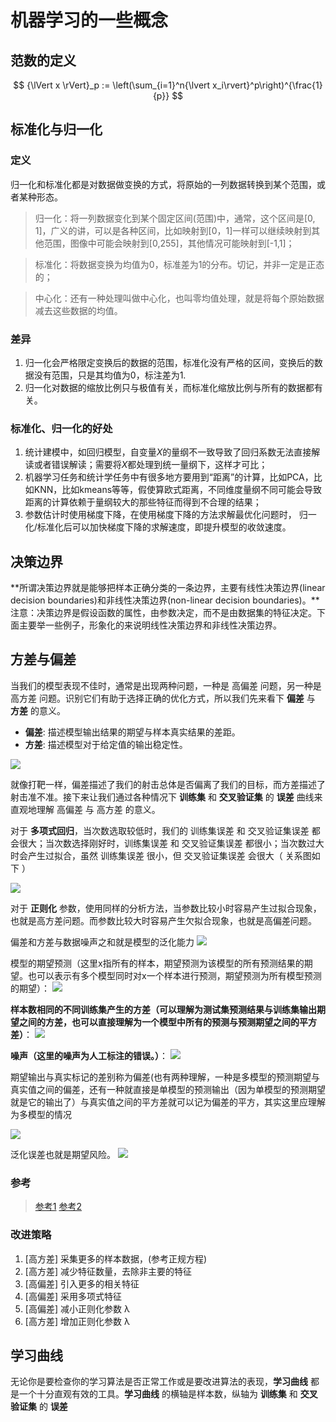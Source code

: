 # 机器学习的一些概念



## 范数的定义

$$
{\lVert x \rVert}_p := \left(\sum_{i=1}^n{\lvert x_i\rvert}^p\right)^{\frac{1}{p}}
$$

## 标准化与归一化
### 定义
归一化和标准化都是对数据做变换的方式，将原始的一列数据转换到某个范围，或者某种形态。
>归一化：将一列数据变化到某个固定区间(范围)中，通常，这个区间是[0, 1]，广义的讲，可以是各种区间，比如映射到[0，1]一样可以继续映射到其他范围，图像中可能会映射到[0,255]，其他情况可能映射到[-1,1]；

>标准化：将数据变换为均值为0，标准差为1的分布。切记，并非一定是正态的；

>中心化：还有一种处理叫做中心化，也叫零均值处理，就是将每个原始数据减去这些数据的均值。


### 差异
1. 归一化会严格限定变换后的数据的范围，标准化没有严格的区间，变换后的数据没有范围，只是其均值为0，标注差为1.
2. 归一化对数据的缩放比例只与极值有关，而标准化缩放比例与所有的数据都有关。

### 标准化、归一化的好处
1. 统计建模中，如回归模型，自变量$X$的量纲不一致导致了回归系数无法直接解读或者错误解读；需要将$X$都处理到统一量纲下，这样才可比；
2. 机器学习任务和统计学任务中有很多地方要用到“距离”的计算，比如PCA，比如KNN，比如kmeans等等，假使算欧式距离，不同维度量纲不同可能会导致距离的计算依赖于量纲较大的那些特征而得到不合理的结果；
3. 参数估计时使用梯度下降，在使用梯度下降的方法求解最优化问题时， 归一化/标准化后可以加快梯度下降的求解速度，即提升模型的收敛速度。

## 决策边界

**所谓决策边界就是能够把样本正确分类的一条边界，主要有线性决策边界(linear decision boundaries)和非线性决策边界(non-linear decision boundaries)。**注意：决策边界是假设函数的属性，由参数决定，而不是由数据集的特征决定。下面主要举一些例子，形象化的来说明线性决策边界和非线性决策边界。

## 方差与偏差

当我们的模型表现不佳时，通常是出现两种问题，一种是 高偏差 问题，另一种是 高方差 问题。识别它们有助于选择正确的优化方式，所以我们先来看下 **偏差** 与 **方差** 的意义。

- **偏差**: 描述模型输出结果的期望与样本真实结果的差距。
- **方差**: 描述模型对于给定值的输出稳定性。

![](https://cdn.jsdelivr.net/gh/vllbc/img4blog//image/%E6%96%B9%E5%B7%AE%E4%B8%8E%E5%81%8F%E5%B7%AE.jpg)

就像打靶一样，偏差描述了我们的射击总体是否偏离了我们的目标，而方差描述了射击准不准。接下来让我们通过各种情况下 **训练集** 和 **交叉验证集** 的 **误差** 曲线来直观地理解 高偏差 与 高方差 的意义。

对于 **多项式回归**，当次数选取较低时，我们的 训练集误差 和 交叉验证集误差 都会很大；当次数选择刚好时，训练集误差 和 交叉验证集误差 都很小；当次数过大时会产生过拟合，虽然 训练集误差 很小，但 交叉验证集误差 会很大（ 关系图如下 ）

![](https://cdn.jsdelivr.net/gh/vllbc/img4blog//image/%E4%BA%A4%E5%8F%89%E9%AA%8C%E8%AF%81%E9%9B%86%E8%AF%AF%E5%B7%AE.jpg)

对于 **正则化** 参数，使用同样的分析方法，当参数比较小时容易产生过拟合现象，也就是高方差问题。而参数比较大时容易产生欠拟合现象，也就是高偏差问题。

偏差和方差与数据噪声之和就是模型的泛化能力
![](https://cdn.jsdelivr.net/gh/vllbc/img4blog//image/Pasted%20image%2020220727175339.png)

模型的期望预测（这里x指所有的样本，期望预测为该模型的所有预测结果的期望。也可以表示有多个模型同时对x一个样本进行预测，期望预测为所有模型预测的期望）：
![](https://cdn.jsdelivr.net/gh/vllbc/img4blog//image/Pasted%20image%2020220827155720.png)

**样本数相同的不同训练集产生的方差（可以理解为测试集预测结果与训练集输出期望之间的方差，也可以直接理解为一个模型中所有的预测与预测期望之间的平方差）**：
![](https://cdn.jsdelivr.net/gh/vllbc/img4blog//image/Pasted%20image%2020220827155751.png)

**噪声（这里的噪声为人工标注的错误。）**：
![](https://cdn.jsdelivr.net/gh/vllbc/img4blog//image/Pasted%20image%2020220827155818.png)

期望输出与真实标记的差别称为偏差(也有两种理解，一种是多模型的预测期望与真实值之间的偏差，还有一种就直接是单模型的预测输出（因为单模型的预测期望就是它的输出了）与真实值之间的平方差就可以记为偏差的平方，其实这里应理解为多模型的情况

![](https://cdn.jsdelivr.net/gh/vllbc/img4blog//image/Pasted%20image%2020220827155925.png)

泛化误差也就是期望风险。
![](https://cdn.jsdelivr.net/gh/vllbc/img4blog//image/Pasted%20image%2020220827153608.png)

### 参考

>[参考1](https://zhuanlan.zhihu.com/p/38853908#:~:text=%E5%AF%B9%E5%AD%A6%E4%B9%A0%E7%AE%97%E6%B3%95%E9%99%A4%E4%BA%86%E9%80%9A%E8%BF%87%E5%AE%9E%E9%AA%8C%E4%BC%B0%E8%AE%A1%E5%85%B6%E6%B3%9B%E5%8C%96%E6%80%A7%E8%83%BD%E4%B9%8B%E5%A4%96%EF%BC%8C%E4%BA%BA%E4%BB%AC%E5%BE%80%E5%BE%80%E8%BF%98%E5%B8%8C%E6%9C%9B%E4%BA%86%E8%A7%A3%E5%AE%83%E4%B8%BA%E4%BB%80%E4%B9%88%E5%85%B7%E6%9C%89%E8%BF%99%E6%A0%B7%E7%9A%84%E6%80%A7%E8%83%BD%E3%80%82.%20%22%E5%81%8F%E5%B7%AE-%E6%96%B9%E5%B7%AE%E5%88%86%E8%A7%A3%22%EF%BC%88bias-variance%20decomposition%EF%BC%89%20%E5%B0%B1%E6%98%AF%E4%BB%8E%E5%81%8F%E5%B7%AE%E5%92%8C%E6%96%B9%E5%B7%AE%E7%9A%84%E8%A7%92%E5%BA%A6%E6%9D%A5%E8%A7%A3%E9%87%8A%E5%AD%A6%E4%B9%A0%E7%AE%97%E6%B3%95%E6%B3%9B%E5%8C%96%E6%80%A7%E8%83%BD%E7%9A%84%E4%B8%80%E7%A7%8D%E9%87%8D%E8%A6%81%E5%B7%A5%E5%85%B7%E3%80%82.%20%E5%9C%A8%E6%9C%BA%E5%99%A8%E5%AD%A6%E4%B9%A0%E4%B8%AD%EF%BC%8C%E6%88%91%E4%BB%AC%E7%94%A8%E8%AE%AD%E7%BB%83%E6%95%B0%E6%8D%AE%E9%9B%86%E5%8E%BB%E8%AE%AD%E7%BB%83%E4%B8%80%E4%B8%AA%E6%A8%A1%E5%9E%8B%EF%BC%8C%E9%80%9A%E5%B8%B8%E7%9A%84%E5%81%9A%E6%B3%95%E6%98%AF%E5%AE%9A%E4%B9%89%E4%B8%80%E4%B8%AA%E8%AF%AF%E5%B7%AE%E5%87%BD%E6%95%B0%EF%BC%8C%E9%80%9A%E8%BF%87%E5%B0%86%E8%BF%99%E4%B8%AA%E8%AF%AF%E5%B7%AE%E7%9A%84%E6%9C%80%E5%B0%8F%E5%8C%96%E8%BF%87%E7%A8%8B%EF%BC%8C%E6%9D%A5%E6%8F%90%E9%AB%98%E6%A8%A1%E5%9E%8B%E7%9A%84%E6%80%A7%E8%83%BD%E3%80%82.,%E7%84%B6%E8%80%8C%E6%88%91%E4%BB%AC%E5%AD%A6%E4%B9%A0%E4%B8%80%E4%B8%AA%E6%A8%A1%E5%9E%8B%E7%9A%84%E7%9B%AE%E7%9A%84%E6%98%AF%E4%B8%BA%E4%BA%86%E8%A7%A3%E5%86%B3%E8%AE%AD%E7%BB%83%E6%95%B0%E6%8D%AE%E9%9B%86%E8%BF%99%E4%B8%AA%E9%A2%86%E5%9F%9F%E4%B8%AD%E7%9A%84%E4%B8%80%E8%88%AC%E5%8C%96%E9%97%AE%E9%A2%98%EF%BC%8C%E5%8D%95%E7%BA%AF%E5%9C%B0%E5%B0%86%E8%AE%AD%E7%BB%83%E6%95%B0%E6%8D%AE%E9%9B%86%E7%9A%84%E6%8D%9F%E5%A4%B1%E6%9C%80%E5%B0%8F%E5%8C%96%EF%BC%8C%E5%B9%B6%E4%B8%8D%E8%83%BD%E4%BF%9D%E8%AF%81%E5%9C%A8%E8%A7%A3%E5%86%B3%E6%9B%B4%E4%B8%80%E8%88%AC%E7%9A%84%E9%97%AE%E9%A2%98%E6%97%B6%E6%A8%A1%E5%9E%8B%E4%BB%8D%E7%84%B6%E6%98%AF%E6%9C%80%E4%BC%98%EF%BC%8C%E7%94%9A%E8%87%B3%E4%B8%8D%E8%83%BD%E4%BF%9D%E8%AF%81%E6%A8%A1%E5%9E%8B%E6%98%AF%E5%8F%AF%E7%94%A8%E7%9A%84%E3%80%82.%20%E8%BF%99%E4%B8%AA%E8%AE%AD%E7%BB%83%E6%95%B0%E6%8D%AE%E9%9B%86%E7%9A%84%E6%8D%9F%E5%A4%B1%E4%B8%8E%E4%B8%80%E8%88%AC%E5%8C%96%E7%9A%84%E6%95%B0%E6%8D%AE%E9%9B%86%E7%9A%84%E6%8D%9F%E5%A4%B1%E4%B9%8B%E9%97%B4%E7%9A%84%E5%B7%AE%E5%BC%82%E5%B0%B1%E5%8F%AB%E5%81%9A%20%E6%B3%9B%E5%8C%96%E8%AF%AF%E5%B7%AE%EF%BC%88generalization%20error%EF%BC%89%20%E3%80%82.)
>[参考2](https://blog.csdn.net/qq_32742009/article/details/82142119)

### 改进策略

1. [高方差] 采集更多的样本数据，(参考正规方程)
2. [高方差] 减少特征数量，去除非主要的特征
3. [高偏差] 引入更多的相关特征
4. [高偏差] 采用多项式特征
5. [高偏差] 减小正则化参数 λ
6. [高方差] 增加正则化参数 λ 

## 学习曲线

无论你是要检查你的学习算法是否正常工作或是要改进算法的表现，**学习曲线** 都是一个十分直观有效的工具。**学习曲线** 的横轴是样本数，纵轴为 **训练集** 和 **交叉验证集** 的 **误差**
